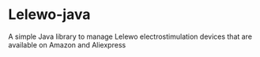 # Lelewo-java

A simple Java library to manage Lelewo electrostimulation devices that are available on Amazon and Aliexpress
